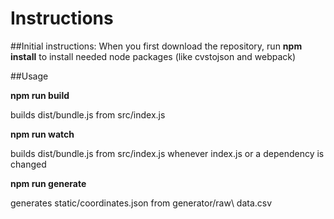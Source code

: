 # Instructions

##Initial instructions:
When you first download the repository, run **npm install** to install needed node packages (like cvstojson and webpack)

##Usage

**npm run build**

builds dist/bundle.js from src/index.js

**npm run watch**

builds dist/bundle.js from src/index.js whenever index.js or a dependency is changed

**npm run generate**

generates static/coordinates.json from generator/raw\ data.csv
